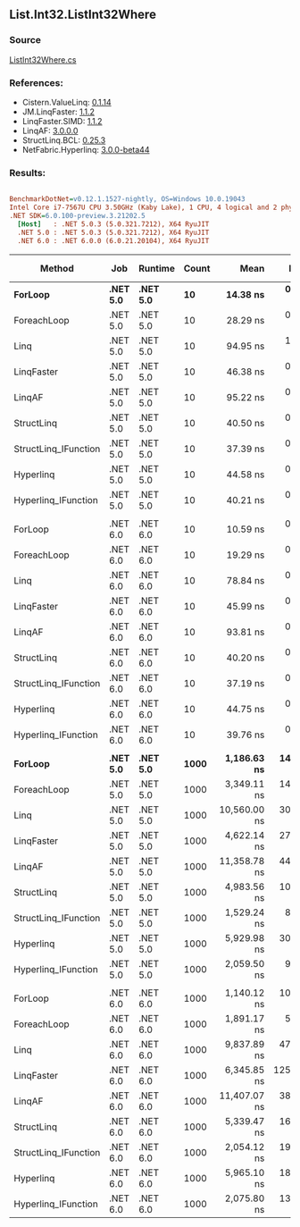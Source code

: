 ﻿## List.Int32.ListInt32Where

### Source
[ListInt32Where.cs](../LinqBenchmarks/List/Int32/ListInt32Where.cs)

### References:
- Cistern.ValueLinq: [0.1.14](https://www.nuget.org/packages/Cistern.ValueLinq/0.1.14)
- JM.LinqFaster: [1.1.2](https://www.nuget.org/packages/JM.LinqFaster/1.1.2)
- LinqFaster.SIMD: [1.1.2](https://www.nuget.org/packages/LinqFaster.SIMD/1.0.3)
- LinqAF: [3.0.0.0](https://www.nuget.org/packages/LinqAF/3.0.0.0)
- StructLinq.BCL: [0.25.3](https://www.nuget.org/packages/StructLinq.BCL/0.25.3)
- NetFabric.Hyperlinq: [3.0.0-beta44](https://www.nuget.org/packages/NetFabric.Hyperlinq/3.0.0-beta44)

### Results:
``` ini

BenchmarkDotNet=v0.12.1.1527-nightly, OS=Windows 10.0.19043
Intel Core i7-7567U CPU 3.50GHz (Kaby Lake), 1 CPU, 4 logical and 2 physical cores
.NET SDK=6.0.100-preview.3.21202.5
  [Host]   : .NET 5.0.3 (5.0.321.7212), X64 RyuJIT
  .NET 5.0 : .NET 5.0.3 (5.0.321.7212), X64 RyuJIT
  .NET 6.0 : .NET 6.0.0 (6.0.21.20104), X64 RyuJIT


```
|               Method |      Job |  Runtime | Count |         Mean |      Error |     StdDev |       Median | Ratio | RatioSD |  Gen 0 | Gen 1 | Gen 2 | Allocated |
|--------------------- |--------- |--------- |------ |-------------:|-----------:|-----------:|-------------:|------:|--------:|-------:|------:|------:|----------:|
|              **ForLoop** | **.NET 5.0** | **.NET 5.0** |    **10** |     **14.38 ns** |   **0.042 ns** |   **0.035 ns** |     **14.40 ns** |  **1.00** |    **0.00** |      **-** |     **-** |     **-** |         **-** |
|          ForeachLoop | .NET 5.0 | .NET 5.0 |    10 |     28.29 ns |   0.263 ns |   0.234 ns |     28.21 ns |  1.97 |    0.01 |      - |     - |     - |         - |
|                 Linq | .NET 5.0 | .NET 5.0 |    10 |     94.95 ns |   1.933 ns |   2.645 ns |     96.30 ns |  6.49 |    0.20 | 0.0343 |     - |     - |      72 B |
|           LinqFaster | .NET 5.0 | .NET 5.0 |    10 |     46.38 ns |   0.376 ns |   0.333 ns |     46.29 ns |  3.23 |    0.02 | 0.0344 |     - |     - |      72 B |
|               LinqAF | .NET 5.0 | .NET 5.0 |    10 |     95.22 ns |   0.428 ns |   0.358 ns |     95.36 ns |  6.62 |    0.02 |      - |     - |     - |         - |
|           StructLinq | .NET 5.0 | .NET 5.0 |    10 |     40.50 ns |   0.839 ns |   1.306 ns |     39.79 ns |  2.90 |    0.10 | 0.0153 |     - |     - |      32 B |
| StructLinq_IFunction | .NET 5.0 | .NET 5.0 |    10 |     37.39 ns |   0.159 ns |   0.141 ns |     37.40 ns |  2.60 |    0.01 |      - |     - |     - |         - |
|            Hyperlinq | .NET 5.0 | .NET 5.0 |    10 |     44.58 ns |   0.358 ns |   0.318 ns |     44.50 ns |  3.10 |    0.02 |      - |     - |     - |         - |
|  Hyperlinq_IFunction | .NET 5.0 | .NET 5.0 |    10 |     40.21 ns |   0.061 ns |   0.054 ns |     40.21 ns |  2.80 |    0.01 |      - |     - |     - |         - |
|                      |          |          |       |              |            |            |              |       |         |        |       |       |           |
|              ForLoop | .NET 6.0 | .NET 6.0 |    10 |     10.59 ns |   0.073 ns |   0.061 ns |     10.57 ns |  1.00 |    0.00 |      - |     - |     - |         - |
|          ForeachLoop | .NET 6.0 | .NET 6.0 |    10 |     19.29 ns |   0.198 ns |   0.176 ns |     19.31 ns |  1.82 |    0.02 |      - |     - |     - |         - |
|                 Linq | .NET 6.0 | .NET 6.0 |    10 |     78.84 ns |   0.562 ns |   0.498 ns |     78.67 ns |  7.45 |    0.06 | 0.0343 |     - |     - |      72 B |
|           LinqFaster | .NET 6.0 | .NET 6.0 |    10 |     45.99 ns |   0.915 ns |   1.124 ns |     46.31 ns |  4.32 |    0.14 | 0.0344 |     - |     - |      72 B |
|               LinqAF | .NET 6.0 | .NET 6.0 |    10 |     93.81 ns |   0.474 ns |   0.420 ns |     93.79 ns |  8.86 |    0.06 |      - |     - |     - |         - |
|           StructLinq | .NET 6.0 | .NET 6.0 |    10 |     40.20 ns |   0.192 ns |   0.161 ns |     40.16 ns |  3.80 |    0.02 | 0.0153 |     - |     - |      32 B |
| StructLinq_IFunction | .NET 6.0 | .NET 6.0 |    10 |     37.19 ns |   0.100 ns |   0.088 ns |     37.17 ns |  3.51 |    0.02 |      - |     - |     - |         - |
|            Hyperlinq | .NET 6.0 | .NET 6.0 |    10 |     44.75 ns |   0.111 ns |   0.104 ns |     44.77 ns |  4.23 |    0.03 |      - |     - |     - |         - |
|  Hyperlinq_IFunction | .NET 6.0 | .NET 6.0 |    10 |     39.76 ns |   0.075 ns |   0.063 ns |     39.77 ns |  3.76 |    0.02 |      - |     - |     - |         - |
|                      |          |          |       |              |            |            |              |       |         |        |       |       |           |
|              **ForLoop** | **.NET 5.0** | **.NET 5.0** |  **1000** |  **1,186.63 ns** |  **14.510 ns** |  **12.863 ns** |  **1,184.72 ns** |  **1.00** |    **0.00** |      **-** |     **-** |     **-** |         **-** |
|          ForeachLoop | .NET 5.0 | .NET 5.0 |  1000 |  3,349.11 ns |  14.589 ns |  12.182 ns |  3,346.52 ns |  2.82 |    0.03 |      - |     - |     - |         - |
|                 Linq | .NET 5.0 | .NET 5.0 |  1000 | 10,560.00 ns |  30.366 ns |  26.919 ns | 10,557.60 ns |  8.90 |    0.09 | 0.0305 |     - |     - |      72 B |
|           LinqFaster | .NET 5.0 | .NET 5.0 |  1000 |  4,622.14 ns |  27.918 ns |  24.748 ns |  4,628.13 ns |  3.90 |    0.05 | 2.0523 |     - |     - |   4,304 B |
|               LinqAF | .NET 5.0 | .NET 5.0 |  1000 | 11,358.78 ns |  44.333 ns |  41.469 ns | 11,359.45 ns |  9.58 |    0.11 |      - |     - |     - |         - |
|           StructLinq | .NET 5.0 | .NET 5.0 |  1000 |  4,983.56 ns |  10.797 ns |   9.571 ns |  4,984.60 ns |  4.20 |    0.05 | 0.0153 |     - |     - |      32 B |
| StructLinq_IFunction | .NET 5.0 | .NET 5.0 |  1000 |  1,529.24 ns |   8.705 ns |   7.717 ns |  1,527.92 ns |  1.29 |    0.01 |      - |     - |     - |         - |
|            Hyperlinq | .NET 5.0 | .NET 5.0 |  1000 |  5,929.98 ns |  30.577 ns |  28.602 ns |  5,924.75 ns |  5.00 |    0.07 |      - |     - |     - |         - |
|  Hyperlinq_IFunction | .NET 5.0 | .NET 5.0 |  1000 |  2,059.50 ns |   9.304 ns |   8.248 ns |  2,057.80 ns |  1.74 |    0.02 |      - |     - |     - |         - |
|                      |          |          |       |              |            |            |              |       |         |        |       |       |           |
|              ForLoop | .NET 6.0 | .NET 6.0 |  1000 |  1,140.12 ns |  10.677 ns |   9.988 ns |  1,140.82 ns |  1.00 |    0.00 |      - |     - |     - |         - |
|          ForeachLoop | .NET 6.0 | .NET 6.0 |  1000 |  1,891.17 ns |   5.769 ns |   5.114 ns |  1,890.65 ns |  1.66 |    0.01 |      - |     - |     - |         - |
|                 Linq | .NET 6.0 | .NET 6.0 |  1000 |  9,837.89 ns |  47.808 ns |  42.380 ns |  9,828.89 ns |  8.62 |    0.08 | 0.0305 |     - |     - |      72 B |
|           LinqFaster | .NET 6.0 | .NET 6.0 |  1000 |  6,345.85 ns | 125.157 ns | 202.106 ns |  6,217.12 ns |  5.73 |    0.13 | 2.0523 |     - |     - |   4,304 B |
|               LinqAF | .NET 6.0 | .NET 6.0 |  1000 | 11,407.07 ns |  38.663 ns |  36.166 ns | 11,397.96 ns | 10.01 |    0.10 |      - |     - |     - |         - |
|           StructLinq | .NET 6.0 | .NET 6.0 |  1000 |  5,339.47 ns |  16.695 ns |  13.941 ns |  5,339.71 ns |  4.68 |    0.05 | 0.0153 |     - |     - |      32 B |
| StructLinq_IFunction | .NET 6.0 | .NET 6.0 |  1000 |  2,054.12 ns |  19.893 ns |  17.634 ns |  2,053.39 ns |  1.80 |    0.02 |      - |     - |     - |         - |
|            Hyperlinq | .NET 6.0 | .NET 6.0 |  1000 |  5,965.10 ns |  18.281 ns |  17.100 ns |  5,968.24 ns |  5.23 |    0.05 |      - |     - |     - |         - |
|  Hyperlinq_IFunction | .NET 6.0 | .NET 6.0 |  1000 |  2,075.80 ns |  13.336 ns |  11.822 ns |  2,076.32 ns |  1.82 |    0.02 |      - |     - |     - |         - |
